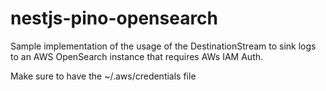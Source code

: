 # nestjs-pino-opensearch

Sample implementation of the usage of the DestinationStream to sink logs to an AWS OpenSearch instance that requires AWs IAM Auth.

Make sure to have the ~/.aws/credentials file

